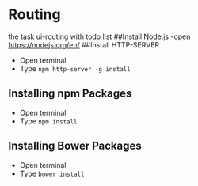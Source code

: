 # Routing
the task ui-routing with todo list
##Install Node.js
-open https://nodejs.org/en/
##Install HTTP-SERVER
- Open terminal
- Type `npm http-server -g install`
## Installing npm Packages
- Open terminal
- Type `npm install`

## Installing Bower Packages
- Open terminal
- Type `bower install`

